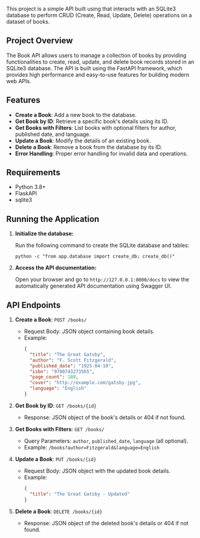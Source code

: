 This project is a simple  API built using  that interacts with an SQLite3 database to perform CRUD (Create, Read, Update, Delete) operations on a dataset of books.

## Project Overview

The Book API allows users to manage a collection of books by providing functionalities to create, read, update, and delete book records stored in an SQLite3 database. The API is built using the FastAPI framework, which provides high performance and easy-to-use features for building modern web APIs.

## Features

- **Create a Book**: Add a new book to the database.
- **Get Book by ID**: Retrieve a specific book's details using its ID.
- **Get Books with Filters**: List books with optional filters for author, published date, and language.
- **Update a Book**: Modify the details of an existing book.
- **Delete a Book**: Remove a book from the database by its ID.
- **Error Handling**: Proper error handling for invalid data and operations.

## Requirements

- Python 3.8+
- FlaskAPI
- sqlite3


## Running the Application

1. **Initialize the database:**

    Run the following command to create the SQLite database and tables:

    ```
    python -c "from app.database import create_db; create_db()"
    ```



2. **Access the API documentation:**

    Open your browser and go to `http://127.0.0.1:8000/docs` to view the automatically generated API documentation using Swagger UI.

## API Endpoints

1. **Create a Book**: `POST /books/`

    - Request Body: JSON object containing book details.
    - Example:
      ```json
      {
        "title": "The Great Gatsby",
        "author": "F. Scott Fitzgerald",
        "published_date": "1925-04-10",
        "isbn": "9780743273565",
        "page_count": 180,
        "cover": "http://example.com/gatsby.jpg",
        "language": "English"
      }
      ```

2. **Get Book by ID**: `GET /books/{id}`

    - Response: JSON object of the book's details or 404 if not found.

3. **Get Books with Filters**: `GET /books/`

    - Query Parameters: `author`, `published_date`, `language` (all optional).
    - Example: `/books?author=Fitzgerald&language=English`

4. **Update a Book**: `PUT /books/{id}`

    - Request Body: JSON object with the updated book details.
    - Example:
      ```json
      {
        "title": "The Great Gatsby - Updated"
      }
      ```

5. **Delete a Book**: `DELETE /books/{id}`

    - Response: JSON object of the deleted book's details or 404 if not found.



